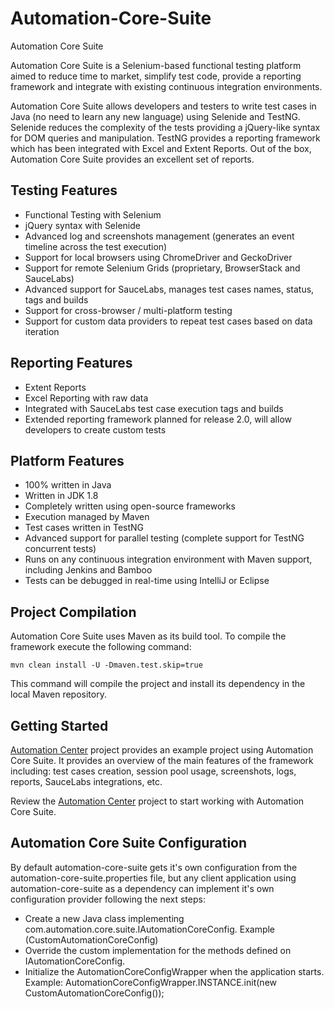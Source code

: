 # Automation-Core-Suite
Automation Core Suite

Automation Core Suite is a Selenium-based functional testing platform aimed to reduce time to market, simplify test code, provide a reporting framework and integrate with existing continuous integration environments.

Automation Core Suite allows developers and testers to write test cases in Java (no need to learn any new language) using Selenide and TestNG. Selenide reduces the complexity of the tests providing a jQuery-like syntax for DOM queries and manipulation. TestNG provides a reporting framework which has been integrated with Excel and Extent Reports. Out of the box, Automation Core Suite provides an excellent set of reports.

## Testing Features
 - Functional Testing with Selenium
 - jQuery syntax with Selenide
 - Advanced log and screenshots management (generates an event timeline across the test execution)
 - Support for local browsers using ChromeDriver and GeckoDriver
 - Support for remote Selenium Grids (proprietary, BrowserStack and SauceLabs)
 - Advanced support for SauceLabs, manages test cases names, status, tags and builds
 - Support for cross-browser / multi-platform testing
 - Support for custom data providers to repeat test cases based on data iteration

## Reporting Features
 - Extent Reports
 - Excel Reporting with raw data
 - Integrated with SauceLabs test case execution tags and builds
 - Extended reporting framework planned for release 2.0, will allow developers to create custom tests

## Platform Features
 - 100% written in Java
 - Written in JDK 1.8
 - Completely written using open-source frameworks
 - Execution managed by Maven
 - Test cases written in TestNG
 - Advanced support for parallel testing (complete support for TestNG concurrent tests)
 - Runs on any continuous integration environment with Maven support, including Jenkins and Bamboo
 - Tests can be debugged in real-time using IntelliJ or Eclipse


## Project Compilation

Automation Core Suite uses Maven as its build tool. To compile the framework execute the following command:
```
mvn clean install -U -Dmaven.test.skip=true
```

This command will compile the project and install its dependency in the local Maven repository.


## Getting Started

[Automation Center][1] project provides an example project using Automation Core Suite. It provides an overview of the main features of the framework including: test cases creation, session pool usage, screenshots, logs, reports, SauceLabs integrations, etc.

Review the [Automation Center][1] project to start working with Automation Core Suite.

## Automation Core Suite Configuration

By default automation-core-suite gets it's own configuration from the automation-core-suite.properties file, but any client application using automation-core-suite as a dependency can
implement it's own configuration provider following the next steps:

- Create a new Java class implementing com.automation.core.suite.IAutomationCoreConfig. Example (CustomAutomationCoreConfig)
- Override the custom implementation for the methods defined on IAutomationCoreConfig.
- Initialize the AutomationCoreConfigWrapper when the application starts. Example: AutomationCoreConfigWrapper.INSTANCE.init(new CustomAutomationCoreConfig());

[1]: https://github.com/Zomahd/Automation-Center "Automation Center"


